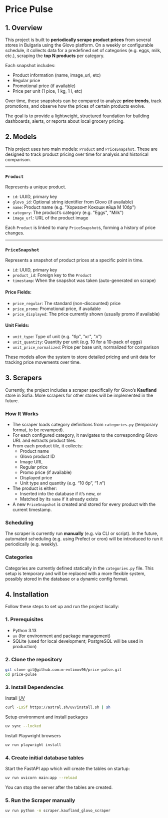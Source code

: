# Price Pulse

## 1. Overview

This project is built to **periodically scrape product prices** from several stores in Bulgaria using the Glovo platform. On a weekly or configurable schedule, it collects data for a predefined set of categories (e.g. eggs, milk, etc.), scraping the **top N products** per category.

Each snapshot includes:
- Product information (name, image_url, etc)
- Regular price
- Promotional price (if available)
- Price per unit (1 pice, 1 kg, 1 l, etc)

Over time, these snapshots can be compared to analyze **price trends**, track promotions, and observe how the prices of certain products evolve.

The goal is to provide a lightweight, structured foundation for building dashboards, alerts, or reports about local grocery pricing.


## 2. Models

This project uses two main models: `Product` and `PriceSnapshot`. These are designed to track product pricing over time for analysis and historical comparison.

---

### `Product`

Represents a unique product.

- `id`: UUID, primary key
- `glovo_id`: Optional string identifier from Glovo (if available)
- `name`: Product name (e.g. "Хоризонт Кокоши яйца М 10бр")
- `category`: The product’s category (e.g. "Eggs", "Milk")
- `image_url`: URL of the product image

Each `Product` is linked to many `PriceSnapshot`s, forming a history of price changes.

---

### `PriceSnapshot`

Represents a snapshot of product prices at a specific point in time.

- `id`: UUID, primary key
- `product_id`: Foreign key to the `Product`
- `timestamp`: When the snapshot was taken (auto-generated on scrape)

#### Price Fields:
- `price_regular`: The standard (non-discounted) price
- `price_promo`: Promotional price, if available
- `price_displayed`: The price currently shown (usually promo if available)

#### Unit Fields:
- `unit_type`: Type of unit (e.g. "бр", "кг", "л")
- `unit_quantity`: Quantity per unit (e.g. 10 for a 10-pack of eggs)
- `unit_price_normalized`: Price per base unit, normalized for comparison

These models allow the system to store detailed pricing and unit data for tracking price movements over time.


## 3. Scrapers

Currently, the project includes a scraper specifically for Glovo’s **Kaufland** store in Sofia. More scrapers for other stores will be implemented in the future.

### How It Works

- The scraper loads category definitions from `categories.py` (temporary format, to be revamped).
- For each configured category, it navigates to the corresponding Glovo URL and extracts product tiles.
- From each product tile, it collects:
  - Product name
  - Glovo product ID
  - Image URL
  - Regular price
  - Promo price (if available)
  - Displayed price
  - Unit type and quantity (e.g. “10 бр”, “1 л”)
- The product is either:
  - Inserted into the database if it’s new, or
  - Matched by its `name` if it already exists
- A new `PriceSnapshot` is created and stored for every product with the current timestamp.

### Scheduling

The scraper is currently run **manually** (e.g. via CLI or script). In the future, automated scheduling (e.g. using Prefect or cron) will be introduced to run it periodically (e.g. weekly).

### Categories

Categories are currently defined statically in the `categories.py` file. This setup is temporary and will be replaced with a more flexible system, possibly stored in the database or a dynamic config format.


## 4. Installation

Follow these steps to set up and run the project locally:

### 1. Prerequisites

- Python 3.13
- `uv` (for environment and package management)
- SQLite (used for local development; PostgreSQL will be used in production)

### 2. Clone the repository

```bash
git clone git@github.com:m-evtimov96/price-pulse.git
cd price-pulse
```

### 3. Install Dependencies

Install [UV](https://docs.astral.sh/uv/)
```bash
curl -LsSf https://astral.sh/uv/install.sh | sh
```

Setup environment and install packages
```bash
uv sync --locked
```

Install Playwright browsers
```bash
uv run playwright install
```

### 4. Create initial database tables

Start the FastAPI app which will create the tables on startup:
```bash
uv run uvicorn main:app --reload
```
You can stop the server after the tables are created.

### 5. Run the Scraper manually

```bash
uv run python -m scraper.kaufland_glovo_scraper
```

